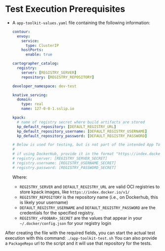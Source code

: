# Test Execution Prerequisites

- A `app-toolkit-values.yaml` file containing the following information:

  ```yaml
  contour:
    envoy:
      service:
        type: ClusterIP
      hostPorts:
        enable: true
  
  cartographer_catalog:
    registry:
      server: [REGISTRY_SERVER]
      repository: [REGISTRY_REPOSITORY]

  developer_namespace: dev-test
  
  knative_serving:
    domain:
      type: real
      name: 127-0-0-1.sslip.io

  kpack:
    # name of registry secret where build artifacts are stored
    kp_default_repository: [DEFAULT_REGISTRY_URL]
    kp_default_repository_username: [DEFAULT_REGISTRY_USERNAME]
    kp_default_repository_password: [DEFAULT_REGISTRY_PASSWORD]

  # Below is used for testing, but is not part of the intended App Toolkit flow
  #
  # if using DockerHub, provide it in the format "https://index.docker.io/v1/"
  # registry.server: [REGISTRY_SERVER_SECRET]
  # registry.username: [REGISTRY_USERNAME_SECRET]
  # registry.password: [REGISTRY_PASSWORD_SECRET]
  ```

  Where:
  - `REGISTRY_SERVER` and `DEFAULT_REGISTRY_URL` are valid OCI registries to store kpack images, like `https://index.docker.io/v1/`
  - `REGISTRY_REPOSITORY` is the repository name (i.e., on Dockerhub, this is likely your username)
  - `DEFAULT_REGISTRY_USERNAME` and `DEFAULT_REGISTRY_PASSWORD` are the credentials for the specified registry.
  - `REGISTRY_<FOOBAR>_SECRET` are the values that appear in your `~/.docker/config.json` for your registry login

After creating the file with the required fields, you can start the actual test execution with this command: `./app-toolkit-test.sh`
You can also provide a `PackageRepo` url to the script and it will use that repository for the tests.
